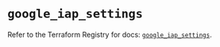 # `google_iap_settings`

Refer to the Terraform Registry for docs: [`google_iap_settings`](https://registry.terraform.io/providers/hashicorp/google/6.47.0/docs/resources/iap_settings).
